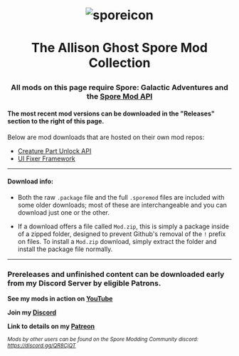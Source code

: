 # <p align="center">![sporeicon](https://github.com/Valla-Chan/Spore-Mods/assets/20942102/ec399aeb-c95f-446a-aaa6-6b1ae70514c5)</p>
# <p align="center">The Allison Ghost Spore Mod Collection


### <p align="center">All mods on this page require Spore: Galactic Adventures and the [Spore Mod API](https://launcherkit.sporecommunity.com/)</p>
#### The most recent mod versions can be downloaded in the "Releases" section to the right of this page.

Below are mod downloads that are hosted on their own mod repos:
- [Creature Part Unlock API](https://github.com/Valla-Chan/Valla_Spore_CreaturePartUnlockAPI)
- [UI Fixer Framework](https://github.com/Valla-Chan/Valla_SporeUIFixerFramework)
___
#### Download info:
- Both the raw `.package` file and the full `.sporemod` files are included with some older downloads; most of these are interchangeable and you can download just one or the other.

- If a download offers a file called `Mod.zip`, this is simply a package inside of a zipped folder, designed to prevent Github's removal of the `!` prefix on files.
To install a `Mod.zip` download, simply extract the folder and install the package file normally. 

___

### Prereleases and unfinished content can be downloaded early from my Discord Server by eligible Patrons.

<b>See my mods in action on [YouTube](https://www.youtube.com/playlist?list=PL5bpOo1StUgxU_1_fOMyljW3qMw752pMH)</b>

<b>Join my [Discord](https://discord.gg/YV88FYxD2q)</b>

<b>Link to details on my [Patreon](https://www.patreon.com/posts/prerelease-for-76535751)</b>


<sub>*Mods by other users can be found on the Spore Modding Community discord: https://discord.gg/QR8CjQT*
